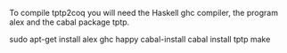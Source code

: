 
To compile tptp2coq you will need the Haskell ghc compiler, the program alex and
 the cabal package tptp.

sudo apt-get install alex ghc happy cabal-install
cabal install tptp
make



